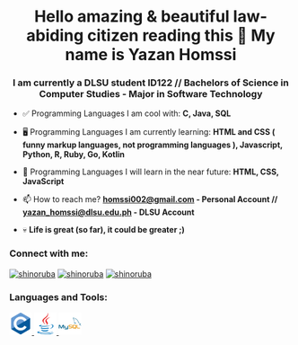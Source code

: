 <h1 align="center">Hello amazing & beautiful law-abiding citizen reading this 👋 My name is Yazan Homssi</h1>
<h3 align="center">I am currently a DLSU student ID122 // Bachelors of Science in Computer Studies - Major in Software Technology</h3>

- ✅ Programming Languages I am cool with: **C, Java, SQL**

- 🖥️ Programming Languages I am currently learning: **HTML and CSS ( funny markup languages, not programming languages ), Javascript, Python, R, Ruby, Go, Kotlin**

- 🌹 Programming Languages I will learn in the near future: **HTML, CSS, JavaScript**

- 📫 How to reach me? **homssi002@gmail.com - Personal Account // yazan_homssi@dlsu.edu.ph - DLSU Account**

- 💀 **Life is great (so far), it could be greater ;)**

<h3 align="left">Connect with me:</h3>
<p align="left">
<a href="https://twitter.com/shinoruba" target="blank"><img align="center" src="https://raw.githubusercontent.com/rahuldkjain/github-profile-readme-generator/master/src/images/icons/Social/twitter.svg" alt="shinoruba" height="30" width="40" /></a>
<a href="https://fb.com/shinoruba" target="blank"><img align="center" src="https://raw.githubusercontent.com/rahuldkjain/github-profile-readme-generator/master/src/images/icons/Social/facebook.svg" alt="shinoruba" height="30" width="40" /></a>
<a href="https://instagram.com/shinoruba" target="blank"><img align="center" src="https://raw.githubusercontent.com/rahuldkjain/github-profile-readme-generator/master/src/images/icons/Social/instagram.svg" alt="shinoruba" height="30" width="40" /></a>
</p>

<h3 align="left">Languages and Tools:</h3>
<p align="left"> <a href="https://www.cprogramming.com/" target="_blank" rel="noreferrer"> <img src="https://raw.githubusercontent.com/devicons/devicon/master/icons/c/c-original.svg" alt="c" width="40" height="40"/> </a> <a href="https://www.java.com" target="_blank" rel="noreferrer"> <img src="https://raw.githubusercontent.com/devicons/devicon/master/icons/java/java-original.svg" alt="java" width="40" height="40"/> </a> <a href="https://www.mysql.com/" target="_blank" rel="noreferrer"> <img src="https://raw.githubusercontent.com/devicons/devicon/master/icons/mysql/mysql-original-wordmark.svg" alt="mysql" width="40" height="40"/> </a> </p>
